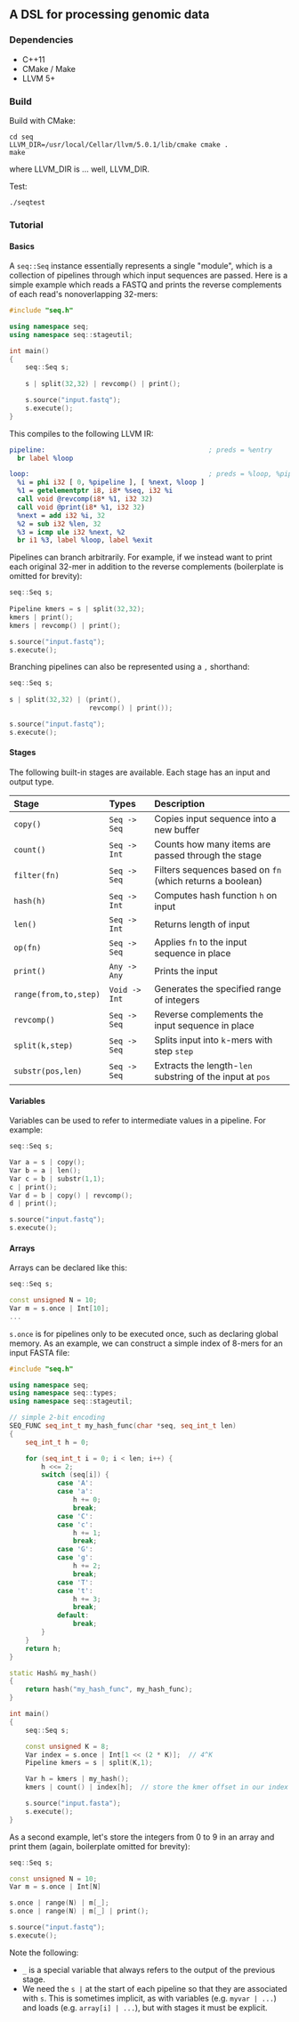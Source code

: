 ## A DSL for processing genomic data

### Dependencies

- C++11
- CMake / Make
- LLVM 5+

### Build

Build with CMake:

```
cd seq
LLVM_DIR=/usr/local/Cellar/llvm/5.0.1/lib/cmake cmake .
make
```

where LLVM_DIR is ... well, LLVM_DIR.

Test:

```
./seqtest
```

### Tutorial

#### Basics

A `seq::Seq` instance essentially represents a single "module", which is a collection of pipelines
through which input sequences are passed. Here is a simple example which reads a FASTQ and prints the
reverse complements of each read's nonoverlapping 32-mers:

```cpp
#include "seq.h"

using namespace seq;
using namespace seq::stageutil;

int main()
{
    seq::Seq s;
    
    s | split(32,32) | revcomp() | print();

    s.source("input.fastq");
    s.execute();
}
```

This compiles to the following LLVM IR:

```llvm
pipeline:                                         ; preds = %entry
  br label %loop

loop:                                             ; preds = %loop, %pipeline
  %i = phi i32 [ 0, %pipeline ], [ %next, %loop ]
  %1 = getelementptr i8, i8* %seq, i32 %i
  call void @revcomp(i8* %1, i32 32)
  call void @print(i8* %1, i32 32)
  %next = add i32 %i, 32
  %2 = sub i32 %len, 32
  %3 = icmp ule i32 %next, %2
  br i1 %3, label %loop, label %exit
```

Pipelines can branch arbitrarily. For example, if we instead want to print each original 32-mer in 
addition to the reverse complements (boilerplate is omitted for brevity):

```cpp
seq::Seq s;
    
Pipeline kmers = s | split(32,32);
kmers | print();
kmers | revcomp() | print();

s.source("input.fastq");
s.execute();
```

Branching pipelines can also be represented using a `,` shorthand:

```cpp
seq::Seq s;
    
s | split(32,32) | (print(),
                    revcomp() | print());

s.source("input.fastq");
s.execute();
```

#### Stages

The following built-in stages are available. Each stage has an input and output type.

| Stage     | Types | Description |
| :-------- | :---- | :---------- |
| `copy()`  | `Seq -> Seq` | Copies input sequence into a new buffer |
| `count()` | `Seq -> Int` | Counts how many items are passed through the stage |
| `filter(fn)` | `Seq -> Seq` | Filters sequences based on `fn` (which returns a boolean) |
| `hash(h)` | `Seq -> Int` | Computes hash function `h` on input |
| `len()`   | `Seq -> Int` | Returns length of input |
| `op(fn)` | `Seq -> Seq` | Applies `fn` to the input sequence in place |
| `print()` | `Any -> Any` | Prints the input |
| `range(from,to,step)` | `Void -> Int` | Generates the specified range of integers |
| `revcomp()` | `Seq -> Seq` | Reverse complements the input sequence in place |
| `split(k,step)` | `Seq -> Seq` | Splits input into `k`-mers with step `step` |
| `substr(pos,len)` | `Seq -> Seq` | Extracts the length-`len` substring of the input at `pos` |

#### Variables

Variables can be used to refer to intermediate values in a pipeline. For example:

```cpp
seq::Seq s;

Var a = s | copy();
Var b = a | len();
Var c = b | substr(1,1);
c | print();
Var d = b | copy() | revcomp();
d | print();

s.source("input.fastq");
s.execute();
```

#### Arrays

Arrays can be declared like this:

```cpp
seq::Seq s;

const unsigned N = 10;
Var m = s.once | Int[10];
...
```

`s.once` is for pipelines only to be executed once, such as declaring global memory. As an example, we can construct a simple index of 8-mers for an input FASTA file:

```cpp
#include "seq.h"

using namespace seq;
using namespace seq::types;
using namespace seq::stageutil;

// simple 2-bit encoding
SEQ_FUNC seq_int_t my_hash_func(char *seq, seq_int_t len)
{
	seq_int_t h = 0;

	for (seq_int_t i = 0; i < len; i++) {
		h <<= 2;
		switch (seq[i]) {
			case 'A':
			case 'a':
				h += 0;
				break;
			case 'C':
			case 'c':
				h += 1;
				break;
			case 'G':
			case 'g':
				h += 2;
				break;
			case 'T':
			case 't':
				h += 3;
				break;
			default:
				break;
		}
	}
	return h;
}

static Hash& my_hash()
{
	return hash("my_hash_func", my_hash_func);
}

int main()
{
    seq::Seq s;

    const unsigned K = 8;
    Var index = s.once | Int[1 << (2 * K)];  // 4^K
    Pipeline kmers = s | split(K,1);

    Var h = kmers | my_hash();
    kmers | count() | index[h];  // store the kmer offset in our index

    s.source("input.fasta");
    s.execute();
}
```

As a second example, let's store the integers from 0 to 9 in an array and print them
(again, boilerplate omitted for brevity):

```cpp
seq::Seq s;

const unsigned N = 10;
Var m = s.once | Int[N]

s.once | range(N) | m[_];
s.once | range(N) | m[_] | print();

s.source("input.fastq");
s.execute();
```

Note the following:
- `_` is a special variable that always refers to the output of the previous stage.
- We need the `s |` at the start of each pipeline so that they are associated with `s`. This is
sometimes implicit, as with variables (e.g. `myvar | ...`) and loads (e.g. `array[i] | ...`), but
with stages it must be explicit.
